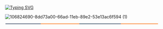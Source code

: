 [![Typing SVG](https://readme-typing-svg.herokuapp.com?color=%23F72121&size=25&duration=7000&center=true&vCenter=true&multiline=true&height=100&lines=%F0%9F%91%8F+WLC+ALIF-VAU+PROFAIL+%F0%9F%91%8F)](https://git.io/typing-svg)

![106824690-8dd73a00-66ad-11eb-89e2-53e13ac6f594 (1)](https://user-images.githubusercontent.com/79738922/150628863-e161ecb3-06fe-4656-be20-9122ed533309.gif)

<svg width="1500" height="5" viewBox="0 0 1500 5" fill="none" xmlns="http://www.w3.org/2000/svg">
<rect width="1500" height="5" fill="url(#paint0_linear_521_395)"/>
<defs>
<linearGradient id="paint0_linear_521_395" x1="1500" y1="2.49938" x2="1.74941e-05" y2="2.50983" gradientUnits="userSpaceOnUse">
<stop stop-color="#FA6800"/>
<stop offset="0.242646" stop-color="#FA6800"/>
<stop offset="0.24541" stop-color="#1F324E"/>
<stop offset="0.516235" stop-color="#0D2D45"/>
<stop offset="0.516235" stop-color="#FA6800"/>
<stop offset="0.769097" stop-color="#FA6800"/>
<stop offset="0.769097" stop-color="#1F324E"/>
<stop offset="1" stop-color="#1F324E"/>
</linearGradient>
</defs>
</svg>
